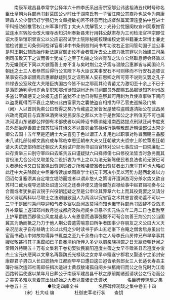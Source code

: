 <!-- { "loadSidebar": true } -->
　　南康军建昌县李常字公择年六十四李氏系出唐宗室郇公讳逺祖涛五代时号称名臣仕皇朝为兵部尚书封莒国公少时仕于湖南氏有一子留江南公其裔孙也故今为南康建昌人公少警悟好学强记为文章捷敏初若不经意而比成粲然属寓深逺皇佑中登进士甲科授防御推官权江州军事判官丁太夫人忧解官又丁光孙公忧服阕权宣州观察推官监连水军转般仓改大理寺丞知洪州奉新县未行用韩公献肃荐为三司检法官神宗即位诏大臣举馆职曽宣公以公应诏召试学士院除秘阁校理编校史馆书籍兼太常博士兼史馆检讨置三司条例司检详官看详中书条例权判尚书考功改右正言同管勾国子监公事是时王荆公辅政始作新法諌官御史论不合者辄斥去公上疏力抵其罪以为始建三司条例司虽致天下之议而善士犹或与之至于均输之论兴青苗之法立公然取息傅会经旨以为无嫌则天下同以大骇而善士亦不复与矣时荆公之子雱与温陵吕惠卿皆与闻国论凡朝廷之士三人者叅然后得行公言陛下与大臣议某事安石不可则移而不行安石造膝议某事安石承诏颁焉吕惠卿献疑则反之诏用某人安石惠卿之所可雱不说则又罢之孔子曰禄去公室政在大夫陪臣执国古今皆不似之耶而其论青苗尤为激切至十余上不已于是落职通判滑州岁余复职知鄂州徙知湖州迁尚书祠部员外郎赐五品服徙知齐州州故多盗公至痛惩艾之论报无虚日盗犹不止他日得黠盗察其可用刺为兵使直事铃下间问以盗发辄得而不衰止之故曰此由富家为之囊使盗自相推为甲乙官吏巡捕及门擒（阙）人以首则免矣公曰吾得之矣乃令藏盗之家皆发屋破柱盗贼遂清始公在武昌吴兴政尚寛简日与宾客纵酒笑咏吏民安乐之郡以大治于是世知公之才所值无不可也属决河灌山东诸郡公捍御有术部使者以闻降诏书奬谕徙淮南西路提点刑狱迁尚书度支员外郎坐厚善直史馆苏轼得其诗文不以告罚金寄禄格行换朝散郎迁朝请郎试太常少卿公去国十五年至是还朝士大夫喜见于色以谓正人复用也以职事对称旨面赐三品服未几试礼部侍郎文昌府成车驾临幸恩迁朝奉大夫又迁朝散大夫哲宗上即位覃恩迁朝请大夫试吏部侍郎迁朝议大夫俄试户部尚书诏百官转对公以七事应诏一曰崇廉耻二曰存贡举三曰别守宰四曰去赃贪五曰谨疑狱六曰择师儒七曰修役法皆当时急务而其言役法尤合公论又取差免二役折衷为书上之以为法无新陈便民者良法也论无彼已可乆者确论也又曰贫富俱出赀则贫者之所难堪使富者出赀贫者出力庶乎其可也大略如此迁中大夫除御史中丞兼侍读加龙图直学士初元丰河决小吴以河势方趍西北难以力回诏勿复塞须其自定増立堤防而或者以谓非悠乆之策谓开澶渊游河分杀水势又欲自苏村口截为堤导还故处诏遣公视之还奏非便又遣侍郎范百禄给事中赵君锡视奏与公合而或者犹执前议锐于兴役朝廷疑之至是公申论其弊章六七上而其役竟罢之又请分经义诗赋两科以尽取士之法别自致因人为两涂以究省官之术其忠言谠论葢不可以一二举于是因时乘间导迎和气者多宻以启闻故莫得而知也俄守兵部尚书固辞不受恳求外补章屡上遂知邓州数月徙成都府及陜府阌乡县暴卒实元佑五年二月二日也累勲至上护军爵陇西郡侯公风度凝逺与人有恩意而遇事强毅不可茍合初善王荆公荆公当国冀其为助而抵之乃力于他人荆公尝遣雱喻意曰所争者国事少存朋友之义公曰大义灭亲况朋友乎自存益确士论以此归之少时读书于庐山五老峯下白庵之僧舍后身虽出仕宦而书藏山中如故每得异书辄益之至九千余巻山中之人号李氏山房仲兄布早卒事其嫂张敬甚拊其子秉彛如已子自奉清约所俸入多少以赒亲族捐馆之日无赢赀朝廷闻之常赙外特赐五十万有文集若干巻初娶狄民襄阳遵度主簿之女早卒赠某县君遵度亦俊杰士宝元庆厯间以文章名再娶魏氏光禄琰之女亦早卒赠遂宁郡君又娶遂宁之弟封安康郡君子男四人长曰摅扬州江都尉早卒曰邍曰逡曰迢皆承务郎女三人长适长寿县主簿孙端次适郊社斋郎任揖次适进士黄叔敖诸孤自阌乡扶柩南归而公之伯兄时为江南西路转运使遂以某年月日葬公于南康军建昌县千秋之原前期诸孤请状公之行治而公之美实多难以具着其出处终始之大者以告诸史氏谨状
　　
　　名臣碑传琬琰之集中巻五十三
　　
　　●钦定四库全书
　　
　　名臣碑传琬琰之集中巻五十四
　　
　　（宋）杜大珪 编
　　
　　杜御史莘老行状　　查钥
　　
